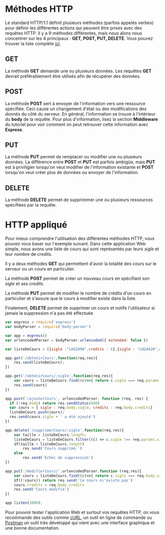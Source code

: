 # Méthodes HTTP

Le standard HTTP/1.1 définit plusieurs méthodes (parfois appelés verbes) pour définir les différentes actions qui peuvent être prises avec des requêtes HTTP. Il y a 9 méthodes différentes, mais nous alons nous concentrer sur les 4 principaux : **GET, POST, PUT, DELETE**. Vous pouvez trouver la liste complète [ici](https://developer.mozilla.org/en-US/docs/Web/HTTP/Methods).

## GET

La méthode **GET** demande une ou plusieurs données. Les requêtes **GET** devrait préférablement être utilisés afin de récupérer des données. 

## POST

La méthode **POST** sert à envoyer de l'information vers une ressource spécifiée. Ceci cause un changement d'état ou des modifications des donnés du côté du serveur. En général, l'information se trouve à l'intérieur du **body** de la requête. Pour plus d'information, lisez la section **Middleware** du tutoriel pour voir comment on peut retrouver cette information avec **Express**.

## PUT

La méthode **PUT** permet de remplacer ou modifier une ou plusieurs données. La différence entre **POST** et **PUT** est parfois ambigüe, mais **PUT** est à priviligier lorsqu'on veut modifier de l'information existante et **POST** lorsqu'on veut créer plus de données ou envoyer de l'information.

## DELETE

La méthode **DELETE** permet de supprimmer une ou plusieurs ressources spécifiées par la requête.


# HTTP appliqué


Pour mieux comprendre l'utilisation des différentes méthodes HTTP, vous pouvez vous baser sur l'exemple suivant. Dans cette application Web simple, nous avons une liste de cours qui sont représentés par leurs _sigle_ et leur nombre de _credits_. 

Il y a deux méthodes **GET** qui permettent d'avoir la totalité des cours sur le serveur ou un cours en particulier. 

La méthode **POST** permet de créer un nouveau cours en spécifiant son _sigle_ et ses _credits_. 

La méthode **PUT** permet de modifier le nombre de crédits d'un cours en particulier et s'assure que le cours à modifier existe dans la liste. 

Finalement, **DELETE** permet de supprimer un cours et notife l'utilisateur si jamais la suppression n'a pas été effectuée.


```js
var express = require('express')
var bodyParser = require('body-parser')

var app = express()
var urlencodedParser = bodyParser.urlencoded({ extended: false })

var listeDeCours = [{sigle :"LOG2990",credits : 6},{sigle : "LOG4420",credits : 3}];

app.get('/obtenirCours',function(req,res){
	res.send(listeDeCours);
})

app.get('/obtenirCours/:sigle',function(req,res){
	var cours = listeDeCours.find((c)=>{ return c.sigle === req.params.sigle})
	res.send(cours)
})

app.post('/ajouterCours', urlencodedParser, function (req, res) {
  if (!req.body) return res.sendStatus(400)
  var cours = { sigle : req.body.sigle, credits : req.body.credits}
  listeDeCours.push(cours);
  res.send(cours.sigle + ' a été ajouté')
})

app.delete('/supprimerCours/:sigle',function(req,res){
	var taille = listeDeCours.length;
	listeDeCours = listeDeCours.filter((c) => c.sigle !== req.params.sigle);
	if(taille > listeDeCours.length)
		res.send('Cours supprimé.')
	else
		res.send('Echec de suppression')
})

app.put('/modifierCours/',urlencodedParser,function (req,res){
	var cours = listeDeCours.find((c)=>{ return c.sigle === req.body.sigle})
	if((!cours)) return res.send('Ce cours n\'existe pas')
	cours.credits = req.body.credits
	res.send('Cours modifié')
})

app.listen(3000);

```

Pour pouvoir tester l'application Web et surtout vos requêtes HTTP, on vous recommande des outils comme [cURL](https://curl.haxx.se/), un outil en ligne de commande ou [Postman](https://www.getpostman.com/) un outil très développé qui vient avec une interface graphique et une bonne documentation.